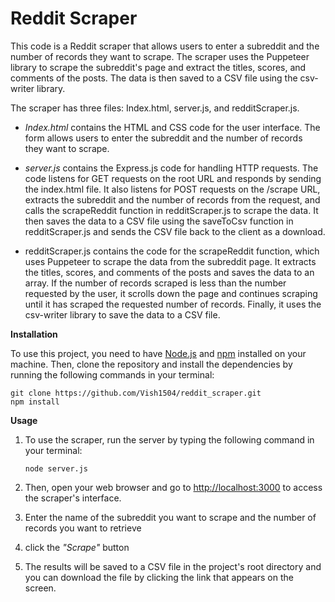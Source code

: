 # Reddit Scraper

This code is a Reddit scraper that allows users to enter a subreddit and the number of records they want to scrape. The scraper uses the Puppeteer library to scrape the subreddit's page and extract the titles, scores, and comments of the posts. The data is then saved to a CSV file using the csv-writer library.

The scraper has three files: Index.html, server.js, and redditScraper.js.

 - *Index.html* contains the HTML and CSS code for the user interface. The
   form allows users to enter the subreddit and the number of records   
   they want to scrape.
  
  - *server.js* contains the Express.js code for handling HTTP requests.    The code listens for GET requests on the root URL and responds by    sending the index.html file. It also listens for POST requests on the    /scrape URL, extracts the subreddit and the number of records from    the request, and calls the scrapeReddit function in redditScraper.js    to scrape the data. It then saves the data to a CSV file using the saveToCsv function in redditScraper.js and sends the CSV file back to    the client as a download.

- redditScraper.js contains the code for the scrapeReddit function,    which uses Puppeteer to scrape the data from the subreddit page. It    extracts the titles, scores, and comments of the posts and saves the    data to an array. If the number of records scraped is less than the    number requested by the user, it scrolls down the page and continues    scraping until it has scraped the requested number of records. Finally, it uses the csv-writer library to save the data to a CSV file.

**Installation**

To use this project, you need to have [Node.js](https://nodejs.org/en/) and [npm](https://www.npmjs.com/) installed on your machine. Then, clone the repository and install the dependencies by running the following commands in your terminal:

    git clone https://github.com/Vish1504/reddit_scraper.git
    npm install

**Usage**

 1. To use the scraper, run the server by typing the following command
    in your terminal:
    
        node server.js
        
 2. Then, open your web browser and go to [http://localhost:3000](http://localhost:3000/) to access the
    scraper's interface.
    
 3. Enter the name of the subreddit you want to scrape and the number of records you want to retrieve
 
 4. click the *"Scrape"* button

 5. The results will be saved to a CSV file in the project's root directory and you can download the file by clicking the link that appears on the screen.
